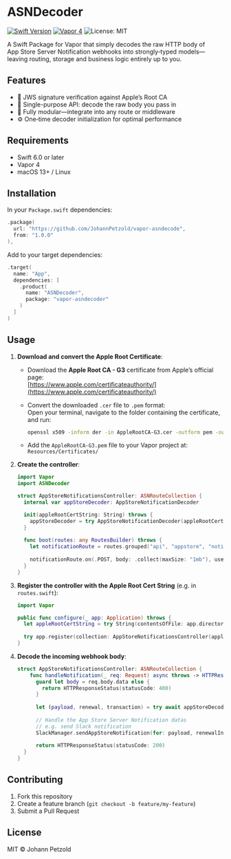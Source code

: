 # ASNDecoder

[![Swift Version](https://img.shields.io/badge/Swift-6.0-brightgreen.svg)](http://swift.org)
[![Vapor 4](https://img.shields.io/badge/Vapor-4-e040fb.svg)](https://vapor.codes)
![License: MIT](https://img.shields.io/badge/license-MIT-blue.svg)

A Swift Package for Vapor that simply decodes the raw HTTP body of App Store Server Notification webhooks into strongly‑typed models—leaving routing, storage and business logic entirely up to you.

## Features

- 🔐 JWS signature verification against Apple’s Root CA
- 🎯 Single-purpose API: decode the raw body you pass in  
- 🧩 Fully modular—integrate into any route or middleware  
- ⚙️ One‑time decoder initialization for optimal performance  

## Requirements

- Swift 6.0 or later  
- Vapor 4  
- macOS 13+ / Linux  

## Installation

In your `Package.swift` dependencies:

```swift
.package(
  url: "https://github.com/JohannPetzold/vapor-asndecode",
  from: "1.0.0"
),
```

Add to your target dependencies:

```swift
.target(
  name: "App",
  dependencies: [
    .product(
      name: "ASNDecoder",
      package: "vapor-asndecoder"
    )
  ]
)
```

## Usage

1. **Download and convert the Apple Root Certificate**:

   - Download the **Apple Root CA - G3** certificate from Apple’s official page:  
     [https://www.apple.com/certificateauthority/](https://www.apple.com/certificateauthority/)

   - Convert the downloaded `.cer` file to `.pem` format:  
     Open your terminal, navigate to the folder containing the certificate, and run:

     ```bash
     openssl x509 -inform der -in AppleRootCA-G3.cer -outform pem -out AppleRootCA-G3.pem
     ```

   - Add the `AppleRootCA-G3.pem` file to your Vapor project at:  
     `Resources/Certificates/`

1. **Create the controller**:

    ```swift
    import Vapor
    import ASNDecoder
    
    struct AppStoreNotificationsController: ASNRouteCollection {
      internal var appStoreDecoder: AppStoreNotificationDecoder
    
      init(appleRootCertString: String) throws {
        appStoreDecoder = try AppStoreNotificationDecoder(appleRootCertPEM: appleRootCertString)
      }
      
      func boot(routes: any RoutesBuilder) throws {
        let notificationRoute = routes.grouped("api", "appstore", "notification")
        
        notificationRoute.on(.POST, body: .collect(maxSize: "1mb"), use: handleNotification)
      }
    }
    ```

2. **Register the controller with the Apple Root Cert String** (e.g. in `routes.swift`):
    ```swift
    import Vapor

    public func configure(_ app: Application) throws {
      let appleRootCertString = try String(contentsOfFile: app.directory.resourcesDirectory +  "Certificates/AppleRootCA-G3.pem")
      
      try app.register(collection: AppStoreNotificationsController(appleRootCertString: appleRootCertString))
    }
    ```

3. **Decode the incoming webhook body**:

    ```swift
    struct AppStoreNotificationsController: ASNRouteCollection {
        func handleNotification(_ req: Request) async throws -> HTTPResponseStatus {
          guard let body = req.body.data else {
            return HTTPResponseStatus(statusCode: 400)
          }
        
          let (payload, renewal, transaction) = try await appStoreDecoder.decode(body)
          
          // Handle the App Store Server Notification datas
          // e.g. send Slack notification
          SlackManager.sendAppStoreNotification(for: payload, renewalInfoPayload: renewal, transactionPayload: transaction, using: req)
        
          return HTTPResponseStatus(statusCode: 200)
      }
    }
    ```

## Contributing

1. Fork this repository  
2. Create a feature branch (`git checkout -b feature/my-feature`)  
3. Submit a Pull Request  

## License

MIT © Johann Petzold
